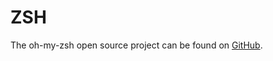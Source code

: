 # ZSH

The oh-my-zsh open source project can be found on [GitHub](https://github.com/robbyrussell/oh-my-zsh/wiki).

